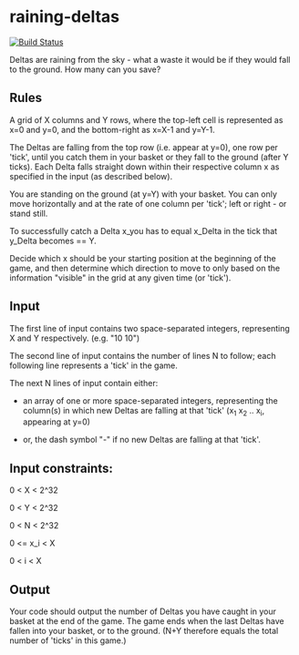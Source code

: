 # raining-deltas

[![Build Status](https://travis-ci.org/ocramz/test-raining-deltas.png)](https://travis-ci.org/ocramz/test-raining-deltas)

Deltas are raining from the sky - what a waste it would be if they would fall to the ground. How many can you save?

 
## Rules 

A grid of X columns and Y rows, where the top-left cell is represented as x=0 and y=0, and the bottom-right as x=X-1 and y=Y-1.

The Deltas are falling from the top row (i.e. appear at y=0), one row per 'tick', until you catch them in your basket or they fall to the ground (after Y ticks). Each Delta falls straight down within their respective column x as specified in the input (as described below).

You are standing on the ground (at y=Y) with your basket. You can only move horizontally and at the rate of one column per 'tick'; left or right - or stand still.

To successfully catch a Delta x_you has to equal x_Delta in the tick that y_Delta becomes == Y.

Decide which x should be your starting position at the beginning of the game, and then determine which direction to move to only based on the information "visible" in the grid at any given time (or 'tick').

 

## Input

The first line of input contains two space-separated integers, representing X and Y respectively. (e.g. "10 10")

The second line of input contains the number of lines N to follow; each following line represents a 'tick' in the game.

The next N lines of input contain either:

  * an array of one or more space-separated integers, representing the column(s) in which new Deltas are falling at that 'tick' (x<sub>1</sub> x<sub>2</sub> .. x<sub>i</sub>, appearing at y=0)

  * or, the dash symbol "-" if no new Deltas are falling at that 'tick'.


## Input constraints:

0 < X < 2^32

0 < Y < 2^32

0 < N < 2^32

0 <= x_i < X

0 < i < X

 

## Output

Your code should output the number of Deltas you have caught in your basket at the end of the game. The game ends when the last Deltas have fallen into your basket, or to the ground. (N+Y therefore equals the total number of 'ticks' in this game.)

